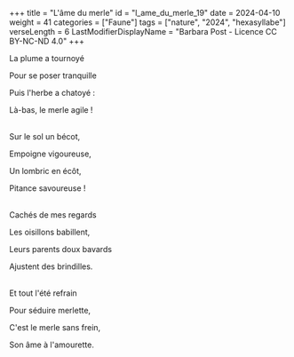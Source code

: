 +++
title = "L'âme du merle"
id = "l_ame_du_merle_19"
date = 2024-04-10
weight = 41
categories = ["Faune"]
tags = ["nature", "2024", "hexasyllabe"]
verseLength = 6
LastModifierDisplayName = "Barbara Post - Licence CC BY-NC-ND 4.0"
+++

La plume a tournoyé

Pour se poser tranquille

Puis l'herbe a chatoyé :

Là-bas, le merle agile !

 \
Sur le sol un bécot,

Empoigne vigoureuse,

Un lombric en écôt,

Pitance savoureuse !

 \
Cachés de mes regards

Les oisillons babillent,

Leurs parents doux bavards

Ajustent des brindilles.

 \
Et tout l'été refrain

Pour séduire merlette,

C'est le merle sans frein,

Son âme à l'amourette.
